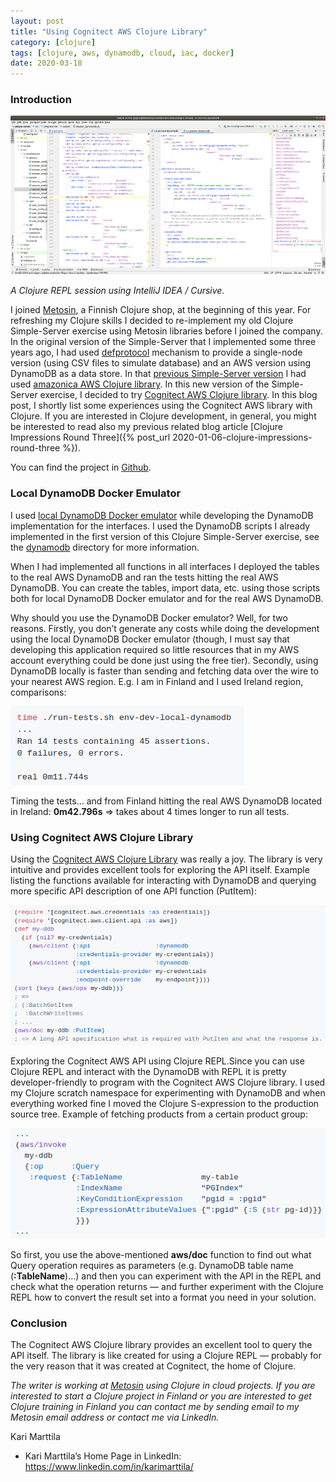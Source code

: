 ```yaml
---
layout: post
title: "Using Cognitect AWS Clojure Library"
category: [clojure]
tags: [clojure, aws, dynamodb, cloud, iac, docker]
date: 2020-03-18
---
```


### Introduction

![](/img/2020-03-18-using-cognitect-aws-clojure-library_img_1.png)

*A Clojure REPL session using IntelliJ IDEA / Cursive.*

I joined [Metosin](https://www.metosin.fi/en/), a Finnish Clojure shop, at the beginning of this year. For refreshing my Clojure skills I decided to re-implement my old Clojure Simple-Server exercise using Metosin libraries before I joined the company. In the original version of the Simple-Server that I implemented some three years ago, I had used [defprotocol](https://clojuredocs.org/clojure.core/defprotocol) mechanism to provide a single-node version (using CSV files to simulate database) and an AWS version using DynamoDB as a data store. In that [previous Simple-Server version](https://github.com/karimarttila/clojure/tree/master/clj-ring-cljs-reagent-demo/simple-server) I had used [amazonica AWS Clojure library](https://github.com/mcohen01/amazonica). In this new version of the Simple-Server exercise, I decided to try [Cognitect AWS Clojure library](https://github.com/cognitect-labs/aws-api). In this blog post, I shortly list some experiences using the Cognitect AWS library with Clojure. If you are interested in Clojure development, in general, you might be interested to read also my previous related blog article [Clojure Impressions Round Three]({% post_url 2020-01-06-clojure-impressions-round-three %}).

You can find the project in [Github](https://github.com/karimarttila/clojure/tree/master/webstore-demo/simple-server).

### Local DynamoDB Docker Emulator

I used [local DynamoDB Docker emulator](https://hub.docker.com/r/amazon/dynamodb-local/) while developing the DynamoDB implementation for the interfaces. I used the DynamoDB scripts I already implemented in the first version of this Clojure Simple-Server exercise, see the [dynamodb](https://github.com/karimarttila/clojure/tree/master/clj-ring-cljs-reagent-demo/simple-server/dynamodb) directory for more information.

When I had implemented all functions in all interfaces I deployed the tables to the real AWS DynamoDB and ran the tests hitting the real AWS DynamoDB. You can create the tables, import data, etc. using those scripts both for local DynamoDB Docker emulator and for the real AWS DynamoDB.

Why should you use the DynamoDB Docker emulator? Well, for two reasons. Firstly, you don’t generate any costs while doing the development using the local DynamoDB Docker emulator (though, I must say that developing this application required so little resources that in my AWS account everything could be done just using the free tier). Secondly, using DynamoDB locally is faster than sending and fetching data over the wire to your nearest AWS region. E.g. I am in Finland and I used Ireland region, comparisons:

![](/img/2020-03-18-using-cognitect-aws-clojure-library_img_2.png)

Timing the tests... and from Finland hitting the real AWS DynamoDB located in Ireland: **0m42.796s** => takes about 4 times longer to run all tests.

### Using Cognitect AWS Clojure Library

Using the [Cognitect AWS Clojure Library](https://github.com/cognitect-labs/aws-api) was really a joy. The library is very intuitive and provides excellent tools for exploring the API itself. Example listing the functions available for interacting with DynamoDB and querying more specific API description of one API function (PutItem):

![](/img/2020-03-18-using-cognitect-aws-clojure-library_img_3.png)

Exploring the Cognitect AWS API using Clojure REPL.Since you can use Clojure REPL and interact with the DynamoDB with REPL it is pretty developer-friendly to program with the Cognitect AWS Clojure library. I used my Clojure scratch namespace for experimenting with DynamoDB and when everything worked fine I moved the Clojure S-expression to the production source tree. Example of fetching products from a certain product group:

![](/img/2020-03-18-using-cognitect-aws-clojure-library_img_4.png)

So first, you use the above-mentioned **aws/doc** function to find out what Query operation requires as parameters (e.g. DynamoDB table name (**:TableName**)…) and then you can experiment with the API in the REPL and check what the operation returns — and further experiment with the Clojure REPL how to convert the result set into a format you need in your solution.

### Conclusion

The Cognitect AWS Clojure library provides an excellent tool to query the API itself. The library is like created for using a Clojure REPL — probably for the very reason that it was created at Cognitect, the home of Clojure.

*The writer is working at [Metosin](https://www.metosin.fi/) using Clojure in cloud projects. If you are interested to start a Clojure project in Finland or you are interested to get Clojure training in Finland you can contact me by sending email to my Metosin email address or contact me via LinkedIn.*

Kari Marttila

* Kari Marttila’s Home Page in LinkedIn: <https://www.linkedin.com/in/karimarttila/>
